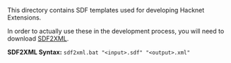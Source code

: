 This directory contains SDF templates used for developing Hacknet Extensions.

In order to actually use these in the development process, you will need to download [SDF2XML](https://github.com/Maowcraft/SDF2XML).

**SDF2XML Syntax:** `sdf2xml.bat "<input>.sdf" "<output>.xml"`

